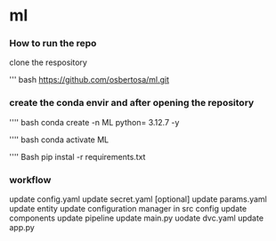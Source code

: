 # ml

### How to run the repo


clone the respository 

''' bash 
https://github.com/osbertosa/ml.git

###  create the conda envir and after opening the repository 
'''' bash 
conda create -n ML python= 3.12.7 -y 

'''' bash 
conda activate ML 

'''' Bash 
pip instal -r requirements.txt 

### workflow

update config.yaml
update secret.yaml [optional]
update params.yaml
update entity
update configuration manager in src config
update components
update pipeline
update main.py 
uodate dvc.yaml
update app.py

